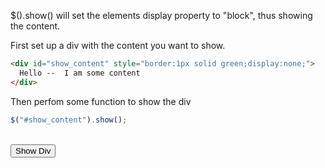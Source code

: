 $().show() will set the elements display property to "block", thus showing the content.

First set up a div with the content you want to show.
```html
<div id="show_content" style="border:1px solid green;display:none;">
  Hello --  I am some content
</div>
```

Then perfom some function to show the div
```js
$("#show_content").show();
```

</br>
<div id="show_content" style="border:1px solid green;display:none;">Hello -- I am some content</div>
<input type="button" value="Show Div" onclick="$('#show_content').show();">